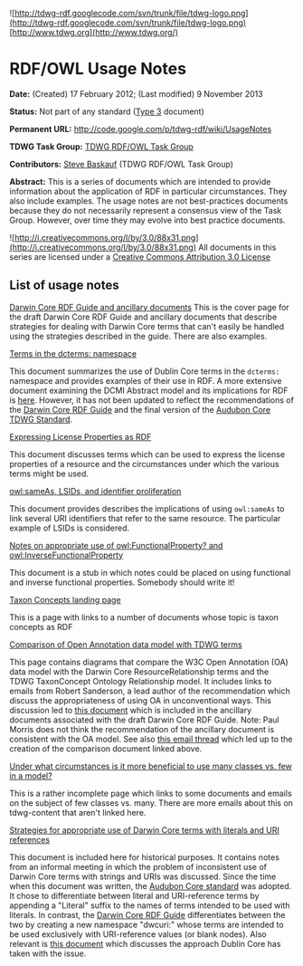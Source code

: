 ![http://tdwg-rdf.googlecode.com/svn/trunk/file/tdwg-logo.png](http://tdwg-rdf.googlecode.com/svn/trunk/file/tdwg-logo.png)  [http://www.tdwg.org](http://www.tdwg.org/)

<h1>RDF/OWL Usage Notes</h1>

**Date:** (Created) 17 February 2012; (Last modified) 9 November 2013

**Status:** Not part of any standard ([Type 3](http://www.tdwg.org/standards/147/) document)

**Permanent URL:** http://code.google.com/p/tdwg-rdf/wiki/UsageNotes

**TDWG Task Group:** [TDWG RDF/OWL Task Group](http://code.google.com/p/tdwg-rdf/)

**Contributors:** [Steve Baskauf](mailto:steve.baskauf@vanderbilt.edu?subject=UsageNotes) (TDWG RDF/OWL Task Group)

**Abstract:** This is a series of documents which are intended to provide information about the application of RDF in particular circumstances.  They also include examples.  The usage notes are not best-practices documents because they do not necessarily represent a consensus view of the Task Group.  However, over time they may evolve into best practice documents.

![http://i.creativecommons.org/l/by/3.0/88x31.png](http://i.creativecommons.org/l/by/3.0/88x31.png) All documents in this series are licensed under a [Creative Commons Attribution 3.0 License](http://creativecommons.org/licenses/by/3.0/deed)

## List of usage notes ##
[Darwin Core RDF Guide and ancillary documents](DwcRdf.md)
This is the cover page for the draft Darwin Core RDF Guide and ancillary documents that describe strategies for dealing with Darwin Core terms that can't easily be handled using the strategies described in the guide.  There are also examples.

[Terms in the dcterms: namespace](UsageDcterms.md)

This document summarizes the use of Dublin Core terms in the `dcterms:` namespace and provides examples of their use in RDF.  A more extensive document examining the DCMI Abstract model and its implications for RDF is [here](DublinCore.md). However, it has not been updated to reflect the recommendations of the [Darwin Core RDF Guide](DwcRdf.md) and the final version of the [Audubon Core TDWG Standard](http://terms.tdwg.org/wiki/Audubon_Core).

[Expressing License Properties as RDF](LicenseProperties.md)

This document discusses terms which can be used to express the license properties of a resource and the circumstances under which the various terms might be used.

[owl:sameAs, LSIDs, and identifier proliferation](SameAsLSID.md)

This document provides describes the implications of using `owl:sameAs` to link several URI identifiers that refer to the same resource. The particular example of LSIDs is considered.

[Notes on appropriate use of owl:FunctionalProperty? and owl:InverseFunctionalProperty](UsageFunctionalProperty.md)

This document is a stub in which notes could be placed on using functional and inverse functional properties.  Somebody should write it!

[Taxon Concepts landing page](TaxonConcepts.md)

This is a page with links to a number of documents whose topic is taxon concepts as RDF

[Comparison of Open Annotation data model with TDWG terms](OpenAnnotationAndTDWG.md)

This page contains diagrams that compare the W3C Open Annotation (OA) data model with the Darwin Core ResourceRelationship terms and the TDWG TaxonConcept Ontology Relationship model.  It includes links to emails from Robert Sanderson, a lead author of the recommendation which discuss the appropriateness of using OA in unconventional ways.  This discussion led to [this document](ResourceRelationship.md) which is included in the ancillary documents associated with the draft Darwin Core RDF Guide.  Note: Paul Morris does not think the recommendation of the ancillary document is consistent with the OA model.  See also [this email thread](OAThread.md) which led up to the creation of the comparison document linked above.

[Under what circumstances is it more beneficial to use many classes vs. few in a model?](FewClassesVsMany.md)

This is a rather incomplete page which links to some documents and emails on the subject of few classes vs. many.  There are more emails about this on tdwg-content that aren't linked here.

[Strategies for appropriate use of Darwin Core terms with literals and URI references](DwcStringTermsAsRdf.md)

This document is included here for historical purposes.  It contains notes from an informal meeting in which the problem of inconsistent use of Darwin Core terms with strings and URIs was discussed.  Since the time when this document was written, the [Audubon Core standard](http://terms.tdwg.org/wiki/Audubon_Core) was adopted.  It chose to differentiate between literal and URI-reference terms by appending a "Literal" suffix to the names of terms intended to be used with literals.  In contrast, the [Darwin Core RDF Guide](DwcRdfGuideProposal#2.5_Terms_in_the_dwcuri:_namespace.md) differentiates between the two by creating a new namespace "dwcuri:" whose terms are intended to be used exclusively with URI-reference values (or blank nodes).  Also relevant is [this document](UsageDcterms.md) which discusses the approach Dublin Core has taken with the issue.